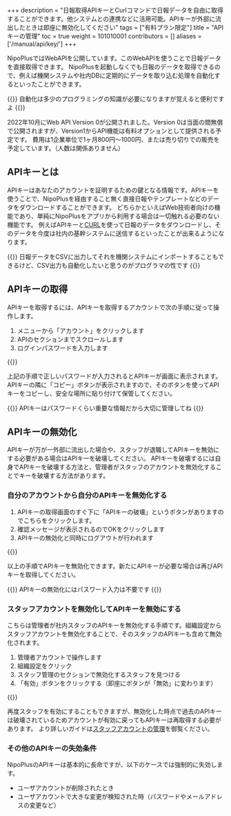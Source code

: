 +++
description = "日報取得APIキーとCurlコマンドで日報データを自由に取得することができます。他システムとの連携などに活用可能。APIキーが外部に流出したときは即座に無効化してください"
tags = ["有料プラン限定"]
title = "APIキーの管理"
toc = true
weight = 101010001
contributors = []
aliases = ['/manual/api/key/']
+++


NipoPlusではWebAPIを公開しています。このWebAPIを使うことで日報データを直接取得できます。
NipoPlusを起動しなくでも日報のデータを取得できるので、例えば機関システムや社内DBに定期的にデータを取り込む処理を自動化するといったことができます。

{{<alice pos="right" icon="ok">}}
自動化は多少のプログラミングの知識が必要になりますが覚えると便利ですよ
{{</alice>}}

2022年10月にWeb API Version 0が公開されました。Version 0は当面の間無償で公開されますが、Version1からAPI機能は有料オプションとして提供される予定です。
費用は1企業単位で1ヶ月800円〜1000円、または売り切りでの販売を予定しています。（人数は関係ありません）


## APIキーとは

APIキーはあなたのアカウントを証明するための鍵となる情報です。APIキーを使うことで、NipoPlusを経由すること無く直接日報やテンプレートなどのデータをダウンロードすることができます。
どちらかといえばWeb技術者向けの機能であり、単純にNipoPlusをアプリから利用する場合は一切触れる必要のない機能です。
例えばAPIキーと[CURL](https://curl.se/)を使って日報のデータをダウンロードし、そのデータを今度は社内の基幹システムに送信するといったことが出来るようになります。

{{<alice pos="right" icon="ok">}}
日報データをCSVに出力してそれを機関システムにインポートすることもできるけど、CSV出力も自動化したいと思うのがプログラマの性です
{{</alice>}}

## APIキーの取得

APIキーを取得するには、APIキーを取得するアカウントで次の手順に従って操作します。

1. メニューから「アカウント」をクリックします
1. APIのセクションまでスクロールします
1. ログインパスワードを入力します

{{<appscreen filename="apikeyGet" title="APIキーを取得するには再認証のためログインパスワードの入力が必要です" >}}

上記の手順で正しいパスワードが入力されるとAPIキーが画面に表示されます。APIキーの隣に「コピー」ボタンが表示されますので、そのボタンを使ってAPIキーをコピーし、安全な場所に貼り付けて保管してください。

{{<alice pos="right" icon="shield">}}
APIキーはパスワードくらい重要な情報だから大切に管理してね
{{</alice>}}

## APIキーの無効化

APIキーが万が一外部に流出した場合や、スタッフが退職してAPIキーを無効にする必要がある場合はAPIキーを破壊してください。
APIキーを破壊するには自身でAPIキーを破壊する方法と、管理者がスタッフのアカウントを無効化することでキーを破壊する方法があります。

### 自分のアカウントから自分のAPIキーを無効化する

1. APIキーの取得画面のすぐ下に「APIキーの破壊」というボタンがありますのでこちらをクリックします。
1. 確認メッセージが表示されるのでOKをクリックします
1. APIキーの無効化と同時にログアウトが行われます

{{<appscreen filename="invoke-api-key" title="APIキーの破壊をクリックしてAPIキーを無効化できます。この操作と同時にログアウトが自動で行われます" >}}

以上の手順でAPIキーを無効化できます。新たにAPIキーが必要な場合は再びAPIキーを取得してください。

{{<alice pos="right" icon="shield">}}
APIキーの無効化にはパスワード入力は不要です
{{</alice>}}

### スタッフアカウントを無効化してAPIキーを無効にする

こちらは管理者が社内スタッフのAPIキーを無効化する手順です。組織設定からスタッフアカウントを無効化することで、そのスタッフのAPIキーも含めて無効化されます。

1. 管理者アカウントで操作します
1. 組織設定をクリック
1. スタッフ管理のセクションで無効化するスタッフを見つける
1. 「有効」ボタンをクリックする（即座にボタンが「無効」に変わります）

{{<appscreen filename="disablestaff" title="特定のスタッフアカウントを無効化することでそのスタッフのAPIキーも含めて無効化されます" >}}

再度スタッフを有効にすることもできますが、無効化した時点で過去のAPIキーは破壊されているためアカウントが有効に戻ってもAPIキーは再取得する必要があります。
より詳しいガイドは[スタッフアカウントの管理](/docs/manual/initial-setting/staff/_about/)を御覧ください。

### その他のAPIキーの失効条件

NipoPlusのAPIキーは基本的に長命ですが、以下のケースでは強制的に失効します。

- ユーザアカウントが削除されたとき
- ユーザアカウントで大きな変更が検知された時（パスワードやメールアドレスの変更など）
